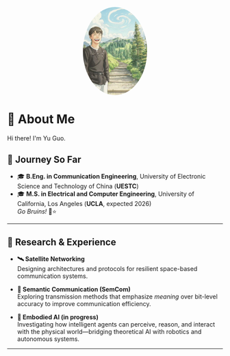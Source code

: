 <div align="center">
    <img src="profile.jpg" 
         alt="myprofile" 
         style="width: 150px; 
                border-radius: 50%; 
                object-fit: cover; 
                margin: 0 auto; 
                display: block;">
</div>

# 👋 About Me

Hi there! I'm Yu Guo.

## 🚀 Journey So Far  

- 🎓 **B.Eng. in Communication Engineering**, University of Electronic Science and Technology of China (**UESTC**)  
- 🎓 **M.S. in Electrical and Computer Engineering**, University of California, Los Angeles (**UCLA**, expected 2026)  
  *Go Bruins!* 🐻⭐  

---

## 🔬 Research & Experience  

- **🛰️ Satellite Networking**  
  Designing architectures and protocols for resilient space-based communication systems.  

- **🧠 Semantic Communication (SemCom)**  
  Exploring transmission methods that emphasize *meaning* over bit-level accuracy to improve communication efficiency.  

- **🤖 Embodied AI (in progress)**  
  Investigating how intelligent agents can perceive, reason, and interact with the physical world—bridging theoretical AI with robotics and autonomous systems.  

---
